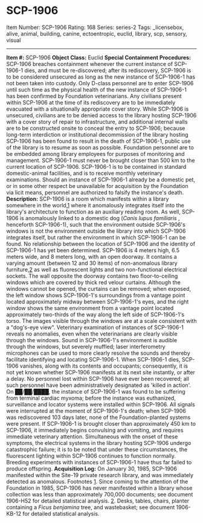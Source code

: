 # SCP-1906
Item Number: SCP-1906
Rating: 168
Series: series-2
Tags: _licensebox, alive, animal, building, canine, ectoentropic, euclid, library, scp, sensory, visual

---

**Item #:** SCP-1906
**Object Class:** Euclid
**Special Containment Procedures:** SCP-1906 breaches containment whenever the current instance of SCP-1906-1 dies, and must be re-discovered; after its rediscovery, SCP-1906 is to be considered unsecured as long as the new instance of SCP-1906-1 has not been taken into custody. Only D-class personnel are to enter SCP-1906 until such time as the physical health of the new instance of SCP-1906-1 has been confirmed by Foundation veterinarians. Any civilians present within SCP-1906 at the time of its rediscovery are to be immediately evacuated with a situationally appropriate cover story.
While SCP-1906 is unsecured, civilians are to be denied access to the library hosting SCP-1906 with a cover story of repair to infrastructure, and additional internal walls are to be constructed onsite to conceal the entry to SCP-1906; because long-term interdiction or institutional decommission of the library hosting SCP-1906 has been found to result in the death of SCP-1906-1, public use of the library is to resume as soon as possible. Foundation personnel are to be embedded among library employees for purposes of monitoring and management.
SCP-1906-1 must never be brought closer than 500 km to the current location of SCP-1906. SCP-1906-1 is to be contained in standard domestic-animal facilities, and is to receive monthly veterinary examinations.
Should an instance of SCP-1906-1 already be a domestic pet, or in some other respect be unavailable for acquisition by the Foundation via licit means, personnel are authorized to falsify the instance's death.
**Description:** SCP-1906 is a room which manifests within a library somewhere in the world,[1](javascript:;) where it anomalously integrates itself into the library's architecture to function as an auxiliary reading room. As well, SCP-1906 is anomalously linked to a domestic dog (_Canis lupus familiaris_ , henceforth SCP-1906-1), such that the environment outside SCP-1906's windows is not the environment outside the library into which SCP-1906 integrates itself, but rather the environment in which SCP-1906-1 can be found. No relationship between the location of SCP-1906 and the identity of SCP-1906-1 has yet been determined.
SCP-1906 is 4 meters high, 6.5 meters wide, and 8 meters long, with an open doorway. It contains a varying amount (between 12 and 30 items) of non-anomalous library furniture,[2](javascript:;) as well as fluorescent lights and two non-functional electrical sockets. The wall opposite the doorway contains two floor-to-ceiling windows which are covered by thick red velour curtains. Although the windows cannot be opened, the curtains can be removed; when exposed, the left window shows SCP-1906-1's surroundings from a vantage point located approximately midway between SCP-1906-1's eyes, and the right window shows the same environment from a vantage point located approximately two-thirds of the way along the left side of SCP-1906-1's torso. The images visible through the windows are at a scale consistent with a "dog's-eye view". Veterinary examination of instances of SCP-1906-1 reveals no anomalies, even when the veterinarians are clearly visible through the windows. Sound in SCP-1906-1's environment is audible through the windows, but severely muffled; laser interferometry microphones can be used to more clearly resolve the sounds and thereby facilitate identifying and locating SCP-1906-1.
When SCP-1906-1 dies, SCP-1906 vanishes, along with its contents and occupants; consequently, it is not yet known whether SCP-1906 manifests at its next site instantly, or after a delay. No personnel lost within SCP-1906 have ever been recovered; all such personnel have been administratively designated as 'killed in action'. On ██/██/████, the instance of SCP-1906-1 was found to be suffering from terminal cardiac myxoma; before the instance was euthanized, surveillance and locator systems were installed within SCP-1906. All signals were interrupted at the moment of SCP-1906-1's death; when SCP-1906 was rediscovered 103 days later, none of the Foundation-planted systems were present.
If SCP-1906-1 is brought closer than approximately 450 km to SCP-1906, it immediately begins convulsing and vomiting, and requires immediate veterinary attention. Simultaneous with the onset of these symptoms, the electrical systems in the library hosting SCP-1906 undergo catastrophic failure; it is to be noted that under these circumstances, the fluorescent lighting within SCP-1906 continues to function normally.
Breeding experiments with instances of SCP-1906-1 have thus far failed to produce offspring.
**Acquisition Log:** On January 30, 1985, SCP-1906 manifested within the Site-19 private research library, and was immediately detected as anomalous.
Footnotes
[1](javascript:;). Since coming to the attention of the Foundation in 1985, SCP-1906 has never manifested within a library whose collection was less than approximately 700,000 documents; see document 1906-H52 for detailed statistical analysis.
[2](javascript:;). Desks, tables, chairs, planter containing a _Ficus benjamina_ tree, and wastebasket; see document 1906-KB-12 for detailed statistical analysis.